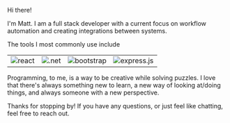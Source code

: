 Hi there!

I'm Matt. I am a full stack developer with a current focus on workflow automation and creating integrations between systems. 

The tools I most commonly use include

<table>
  <tbody>
    <tr>
      <td>
        <img alt="react" src="https://img.shields.io/badge/react-%2320232a.svg?style=for-the-badge&logo=react&logoColor=%2361DAFB" />
      </td>
      <td>
        <img alt=".net" src="https://img.shields.io/badge/.NET-5C2D91?style=for-the-badge&logo=.net&logoColor=white" />
      </td>
      <td>
        <img alt="bootstrap" src="https://img.shields.io/badge/bootstrap-%238511FA.svg?style=for-the-badge&logo=bootstrap&logoColor=white" />
      </td>
      <td>
        <img alt="express.js" src="https://img.shields.io/badge/express.js-%23404d59.svg?style=for-the-badge&logo=express&logoColor=%2361DAFB" />
      </td>
</table>

Programming, to me, is a way to be creative while solving puzzles. I love that there's always something new to learn, a new way of looking at/doing things, and always someone with a new perspective. 

Thanks for stopping by! If you have any questions, or just feel like chatting, feel free to reach out.
